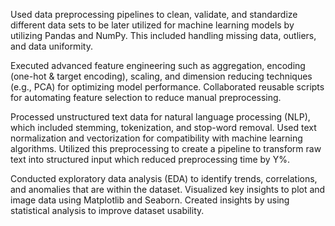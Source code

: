 Used data preprocessing pipelines to clean, validate, and standardize different data sets to be later utilized for machine learning models by utilizing Pandas and NumPy. This included handling missing data, outliers, and data uniformity. 

Executed advanced feature engineering such as aggregation, encoding (one-hot & target encoding), scaling, and dimension reducing techniques (e.g., PCA) for optimizing model performance. Collaborated reusable scripts for automating feature selection to reduce manual preprocessing.

Processed unstructured text data for natural language processing (NLP), which included stemming, tokenization, and stop-word removal. Used text normalization and vectorization for compatibility with machine learning algorithms. Utilized this preprocessing to create a pipeline to transform raw text into structured input which reduced preprocessing time by Y%.

Conducted exploratory data analysis (EDA) to identify trends, correlations, and anomalies that are within the dataset. Visualized key insights to plot and image data using Matplotlib and Seaborn. Created insights by using statistical analysis to improve dataset usability. 
